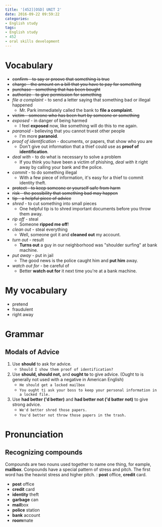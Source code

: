 ```yaml
---
title: '[452][OSD] UNIT 2'
date: 2016-09-22 09:59:22
categories: 
- English study
tags:
- English study
- 452
- oral skills development
---
```


# Vocabulary


* ~~confirm - to say or proove that something is true~~
* ~~charge - the amount on a bill that you have to pay for something~~
* ~~purchase - something that has been bought~~
* ~~authorize - to give permission for something~~
* *file a complaint* - to send a letter saying that something bad or illegal happened
    * Mr. Park immediately called the bank to **file a complaint**. 
* ~~victim - someone who has been hurt by someone or something~~
* *exposed* - in danger of being harmed
    * I feel **exposed** now, like something will do this to me again.
* *paranoid* - believing that you cannot truest other people
    * I'm more **paranoid**.
* *proof of identification* - documents, or papers, that show who you are
    * Don't give out information that a thief could use as **proof of identification**.
* *deal with* - to do what is necessary to solve a problem
    * If you think you have been a victim of phishing, *deal with* it right away by calling your bank and the police. 
* *commit* - to do something illegal
    * With a few piece of information, it's easy for a thief to commit identity theft.
* ~~protect - to keep someone or yourself safe from harm~~
* ~~risk - the possibility that something bad may happen~~
* ~~tip - a helpful piece of advice~~
* *shred* - to cut something into small pieces
    * One helpful tip is to shred important documents before you throw them away.
* *rip off* - steal
    * Someone **ripped me off**!
* *clean out* - steal everything
    * Well, someone got it and **cleaned out** my account.
* *turn out* - result
    * **Turns out** a guy in our neighborhood was "shoulder surfing" at bank machine.
* *put away* - put in jail
    * The good news is the police caught him and **put him** away.
* *watch out for* - be careful of
    * Better **watch out for** it next time you're at a bank machine.
    


# My vocabulary
* pretend
* fraudulent
* right away


# Grammar

## Modals of Advice

1. Use **should** to ask for advice.
    - `Should I show them proof of identification?`
2. Use **should, should not,** and **ought to** to give advice. (Ought to is generally not used with a negative in American English)
    - `He should get a locked mailbox`
    - `You ought ti ask your boss to keep your personal information in a locked file.`
3. Use **had better ('d better)** and **had better not ('d batter not)** to give strong advice.
    - `We'd better shred those papers.`
    - `You'd better not throw those papers in the trash.`

# Pronunciation

## Recognizing compounds
Compounds are two nouns used together to name one thing, for eample, **mailbox**. Conpounds have a special pattern of stress and pitch. The first word has the heavist stress and higher pitch. : **post** office, **credit** card.

- **post** office
- **credit** card
- **identity** theft
- **garbage** can
- **mail**box
- **police** station
- **bank** account
- **room**mate